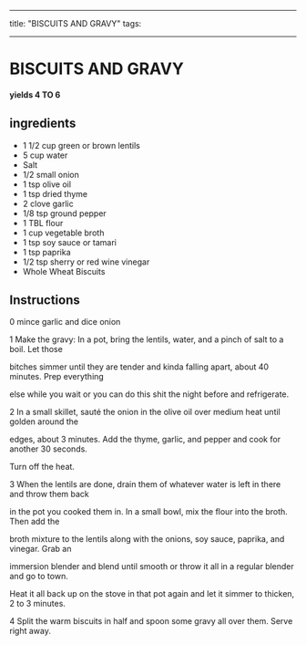 
---
title: "BISCUITS AND GRAVY"
tags:

---
# BISCUITS AND GRAVY


     

     






#### yields  4 TO 6


## ingredients
* 1 1/2 cup green or brown lentils 
* 5 cup water 
* Salt 
* 1/2 small onion 
* 1 tsp olive oil 
* 1 tsp dried thyme 
* 2 clove garlic 
* 1/8 tsp ground pepper 
* 1 TBL flour 
* 1 cup vegetable broth 
* 1 tsp soy sauce or tamari 
* 1 tsp paprika 
* 1/2 tsp sherry or red wine vinegar 
* Whole Wheat Biscuits 



## Instructions
0 mince garlic and dice onion

1 Make the gravy: In a pot, bring the lentils, water, and a pinch of salt to a boil. Let those

bitches simmer until they are tender and kinda falling apart, about 40 minutes. Prep everything

else while you wait or you can do this shit the night before and refrigerate.

2 In a small skillet, sauté the onion in the olive oil over medium heat until golden around the

edges, about 3 minutes. Add the thyme, garlic, and pepper and cook for another 30 seconds.

Turn off the heat.

3 When the lentils are done, drain them of whatever water is left in there and throw them back

in the pot you cooked them in. In a small bowl, mix the flour into the broth. Then add the

broth mixture to the lentils along with the onions, soy sauce, paprika, and vinegar. Grab an

immersion blender and blend until smooth or throw it all in a regular blender and go to town.

Heat it all back up on the stove in that pot again and let it simmer to thicken, 2 to 3 minutes.

4 Split the warm biscuits in half and spoon some gravy all over them. Serve right away.






